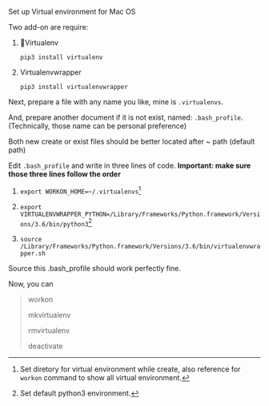 Set up Virtual environment for Mac OS

Two add-on are require:

1. Virtualenv

   `pip3 install virtualenv`

2. Virtualenvwrapper 

   `pip3 install virtualenvwrapper`



Next, prepare a file with any name you like, mine is `.virtualenvs`.

And, prepare another document if it is not exist, named: `.bash_profile`. (Technically, those name can be personal preference)

Both new create or exist files should be better located after ~ path (default path)



Edit `.bash_profile` and write in three lines of code. **Important: make sure those three lines follow the order**

1. `export WORKON_HOME=~/.virtualenvs`[^1]

2. `export VIRTUALENVWRAPPER_PYTHON=/Library/Frameworks/Python.framework/Versions/3.6/bin/python3`[^2]

3. `source /Library/Frameworks/Python.framework/Versions/3.6/bin/virtualenvwrapper.sh`

   [^1]: Set diretory for virtual environment while create, also reference for  `workon` command to show all virtual environment.
   [^2]: Set default python3 environment.
   [^3]: Import and update virtualenvwrapper



Source this .bash_profile should work perfectly fine.

Now, you can

> workon
>
> mkvirtualenv
>
> rmvirtualenv
>
> deactivate  





